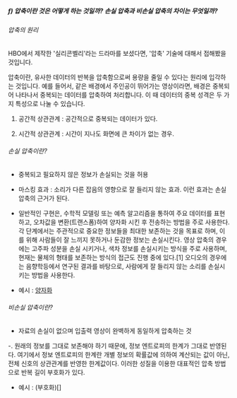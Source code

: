 ##### f) 압축이란 것은 어떻게 하는 것일까? 손실 압축과 비손실 압축의 차이는 무엇일까?


###### 압축의 원리

HBO에서 제작한 '실리콘벨리'라는 드라마를 보셨다면, '압축' 기술에 대해서 접해봤을 것입니다.

압축이란, 유사한 데이터의 반복을 압축함으로써 용량을 줄일 수 있다는 원리에 입각하는 것입니다.
예를 들어서, 같은 배경에서 주인공이 뛰어가는 영상이라면, 배경은 중복되어 나타나서 중복되는 데이터를 압축하여 처리합니다.
이 때 데이터의 중복 성격은 두 가지 특성으로 나눌 수 있습니다.

1. 공간적 상관관계 : 공간적으로 중복되는 데이터가 있다.

2. 시간적 상관관계 : 시간이 지나도 화면에 큰 차이가 없는 경우.

###### 손실 압축이란?
- 중복되고 필요하지 않은 정보가 손실되는 것을 허용

- 마스킹 효과 : 소리가 다른 잡음의 영향으로 잘 들리지 않는 효과. 이런 효과는 손실 압축의 근거가 된다.

- 일반적인 구현은, 수학적 모델링 또는 예측 알고리즘을 통하여 주요 데이터를 표현하고, 오차값을 변환(트랜스폼)하여 양자화 시킨 후 전송하는 방법을 주로 사용한다. 각 단계에서는 주관적으로 중요한 정보들을 최대한 보존하는 것을 목표로 하며, 이를 위해 사람들이 잘 느끼지 못하거나 둔감한 정보는 손실시킨다.
영상 압축의 경우에는 고주파 성분을 손실 시키거나, 색차 정보를 손실시키는 방식을 주로 사용하며, 현재는 물체의 형태를 보존하는 방식의 접근도 진행 중에 있다.[1] 오디오의 경우에는 음향학등에서 연구된 결과를 바탕으로, 사람에게 잘 들리지 않는 소리를 손실시키는 방법을 사용한다.

- 예시 : [양자화]()
  


###### 비손실 압축이란?
- 자료의 손실이 없으며 입출력 영상이 완벽하게 동일하게 압축하는 것

-. 원래의 정보를 그대로 보존해야 하기 때문에, 정보 엔트로피의 한계가 그대로 반영된다. 여기에서 정보 엔트로피의 한계란 개별 정보의 확률값에 의하여 계산되는 값이 아닌, 전체 신호의 상관관계를 반영한 한계값이다. 이러한 성질을 이용한 대표적인 압축 방법으로 반복 길이 부호화가 있다.

- 예시 : (부호화)[]
  
